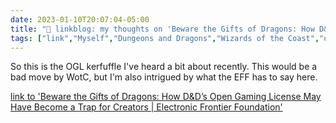 ---date: 2023-01-10T20:07:04-05:00title: "🔗 linkblog: my thoughts on 'Beware the Gifts of Dragons: How D&D’s Open Gaming License May Have Become a Trap for Creators | Electronic Frontier Foundation'"tags: ["link","Myself","Dungeons and Dragons","Wizards of the Coast","open licensing","Open Gaming License","EFF"]---So this is the OGL kerfuffle I've heard a bit about recently. This would be a bad move by WotC, but I'm also intrigued by what the EFF has to say here.   [link to 'Beware the Gifts of Dragons: How D&D’s Open Gaming License May Have Become a Trap for Creators | Electronic Frontier Foundation'](https://www.eff.org/deeplinks/2023/01/beware-gifts-dragons-how-dds-open-gaming-license-may-have-become-trap-creators)